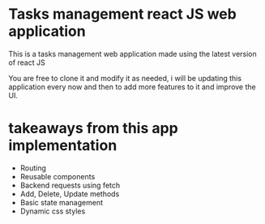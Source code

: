 # Tasks management react JS web application

This is a tasks management web application made using the latest version of react JS

You are free to clone it and modify it as needed, i will be updating this application every now and then to add more features to it and improve the UI.

# takeaways from this app implementation

- Routing
- Reusable components
- Backend requests using fetch
- Add, Delete, Update methods
- Basic state management
- Dynamic css styles